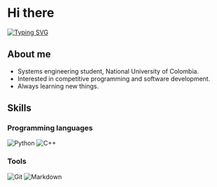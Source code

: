 # Hi there

[![Typing SVG](https://readme-typing-svg.demolab.com?font=Fira+Code&pause=1000&color=F7F7F7&width=500&lines=I'm+Cristian+Motta;Systems+engineering+student;Lifelong+learner)](https://git.io/typing-svg)

## About me

- Systems engineering student, National University of Colombia.
- Interested in competitive programming and software development.
- Always learning new things.

## Skills

### Programming languages

![Python](https://img.icons8.com/color/50/null/python--v1.png)
![C++](https://img.icons8.com/color/50/null/c-plus-plus-logo.png)

### Tools

![Git](https://img.icons8.com/color/50/null/git.png)
![Markdown](https://img.icons8.com/color/50/null/markdown.png)
